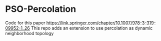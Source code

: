 PSO-Percolation
===============

Code for this paper https://link.springer.com/chapter/10.1007/978-3-319-09952-1_26
This repo adds an extension to use percolation as dynamic neighborhood topology
